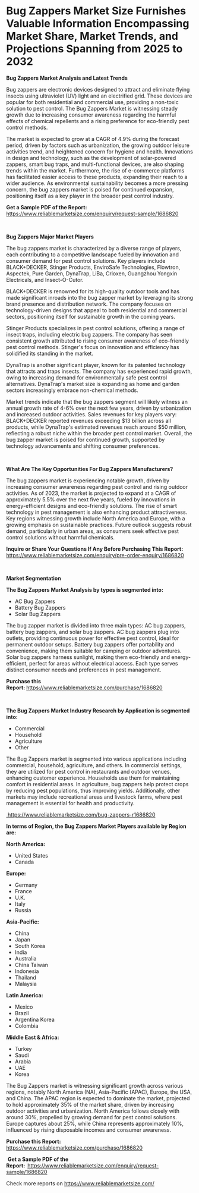 <p><h1>Bug Zappers Market Size Furnishes Valuable Information Encompassing Market Share, Market Trends, and Projections Spanning from 2025 to 2032</h1></p><p><strong>Bug Zappers Market Analysis and Latest Trends</strong></p>
<p><p>Bug zappers are electronic devices designed to attract and eliminate flying insects using ultraviolet (UV) light and an electrified grid. These devices are popular for both residential and commercial use, providing a non-toxic solution to pest control. The Bug Zappers Market is witnessing steady growth due to increasing consumer awareness regarding the harmful effects of chemical repellents and a rising preference for eco-friendly pest control methods.</p><p>The market is expected to grow at a CAGR of 4.9% during the forecast period, driven by factors such as urbanization, the growing outdoor leisure activities trend, and heightened concern for hygiene and health. Innovations in design and technology, such as the development of solar-powered zappers, smart bug traps, and multi-functional devices, are also shaping trends within the market. Furthermore, the rise of e-commerce platforms has facilitated easier access to these products, expanding their reach to a wider audience. As environmental sustainability becomes a more pressing concern, the bug zappers market is poised for continued expansion, positioning itself as a key player in the broader pest control industry.</p></p>
<p><strong>Get a Sample PDF of the Report:&nbsp;</strong> <a href="https://www.reliablemarketsize.com/enquiry/request-sample/1686820?utm_campaign=973&utm_medium=2&utm_source=Github&utm_content=ia&utm_term=06022025&utm_id=bug-zappers">https://www.reliablemarketsize.com/enquiry/request-sample/1686820</a></p>
<p>&nbsp;</p>
<p><strong>Bug Zappers Major Market Players</strong></p>
<p><p>The bug zappers market is characterized by a diverse range of players, each contributing to a competitive landscape fueled by innovation and consumer demand for pest control solutions. Key players include BLACK+DECKER, Stinger Products, EnviroSafe Technologies, Flowtron, Aspectek, Pure Garden, DynaTrap, LiBa, Crioxen, Guangzhou Yongxin Electricals, and Insect-O-Cutor.</p><p>BLACK+DECKER is renowned for its high-quality outdoor tools and has made significant inroads into the bug zapper market by leveraging its strong brand presence and distribution network. The company focuses on technology-driven designs that appeal to both residential and commercial sectors, positioning itself for sustainable growth in the coming years.</p><p>Stinger Products specializes in pest control solutions, offering a range of insect traps, including electric bug zappers. The company has seen consistent growth attributed to rising consumer awareness of eco-friendly pest control methods. Stinger's focus on innovation and efficiency has solidified its standing in the market.</p><p>DynaTrap is another significant player, known for its patented technology that attracts and traps insects. The company has experienced rapid growth, owing to increasing demand for environmentally safe pest control alternatives. DynaTrap's market size is expanding as home and garden sectors increasingly embrace non-chemical methods.</p><p>Market trends indicate that the bug zappers segment will likely witness an annual growth rate of 4-6% over the next few years, driven by urbanization and increased outdoor activities. Sales revenues for key players vary: BLACK+DECKER reported revenues exceeding $13 billion across all products, while DynaTrap's estimated revenues reach around $50 million, reflecting a robust niche within the broader pest control market. Overall, the bug zapper market is poised for continued growth, supported by technology advancements and shifting consumer preferences.</p></p>
<p>&nbsp;</p>
<p><strong>What Are The Key Opportunities For Bug Zappers Manufacturers?</strong></p>
<p><p>The bug zappers market is experiencing notable growth, driven by increasing consumer awareness regarding pest control and rising outdoor activities. As of 2023, the market is projected to expand at a CAGR of approximately 5.5% over the next five years, fueled by innovations in energy-efficient designs and eco-friendly solutions. The rise of smart technology in pest management is also enhancing product attractiveness. Key regions witnessing growth include North America and Europe, with a growing emphasis on sustainable practices. Future outlook suggests robust demand, particularly in urban areas, as consumers seek effective pest control solutions without harmful chemicals.</p></p>
<p><strong>Inquire or Share Your Questions If Any Before Purchasing This Report:</strong> <a href="https://www.reliablemarketsize.com/enquiry/pre-order-enquiry/1686820?utm_campaign=973&utm_medium=2&utm_source=Github&utm_content=ia&utm_term=06022025&utm_id=bug-zappers">https://www.reliablemarketsize.com/enquiry/pre-order-enquiry/1686820</a></p>
<p>&nbsp;</p>
<p><strong>Market Segmentation</strong></p>
<p><strong>The Bug Zappers Market Analysis by types is segmented into:</strong></p>
<p><ul><li>AC Bug Zappers</li><li>Battery Bug Zappers</li><li>Solar Bug Zappers</li></ul></p>
<p><p>The bug zapper market is divided into three main types: AC bug zappers, battery bug zappers, and solar bug zappers. AC bug zappers plug into outlets, providing continuous power for effective pest control, ideal for permanent outdoor setups. Battery bug zappers offer portability and convenience, making them suitable for camping or outdoor adventures. Solar bug zappers harness sunlight, making them eco-friendly and energy-efficient, perfect for areas without electrical access. Each type serves distinct consumer needs and preferences in pest management.</p></p>
<p><strong>Purchase this Report:&nbsp;</strong><a href="https://www.reliablemarketsize.com/purchase/1686820?utm_campaign=973&utm_medium=2&utm_source=Github&utm_content=ia&utm_term=06022025&utm_id=bug-zappers">https://www.reliablemarketsize.com/purchase/1686820</a></p>
<p>&nbsp;</p>
<p><strong>The Bug Zappers Market Industry Research by Application is segmented into:</strong></p>
<p><ul><li>Commercial</li><li>Household</li><li>Agriculture</li><li>Other</li></ul></p>
<p><p>The Bug Zappers market is segmented into various applications including commercial, household, agriculture, and others. In commercial settings, they are utilized for pest control in restaurants and outdoor venues, enhancing customer experience. Households use them for maintaining comfort in residential areas. In agriculture, bug zappers help protect crops by reducing pest populations, thus improving yields. Additionally, other markets may include recreational areas and livestock farms, where pest management is essential for health and productivity.</p></p>
<p><a href="https://www.reliablemarketsize.com/bug-zappers-r1686820?utm_campaign=973&utm_medium=2&utm_source=Github&utm_content=ia&utm_term=06022025&utm_id=bug-zappers">&nbsp;https://www.reliablemarketsize.com/bug-zappers-r1686820</a></p>
<p><strong>In terms of Region, the Bug Zappers Market Players available by Region are:</strong></p>
<p>
    <p> <strong> North America: </strong>
        <ul>
            <li>United States</li>
            <li>Canada</li>
        </ul>
        </p> 
    <p> <strong> Europe: </strong>
        <ul>
            <li>Germany</li>
            <li>France</li>
            <li>U.K.</li>
            <li>Italy</li>
            <li>Russia</li>
        </ul>
        </p> 
    <p> <strong> Asia-Pacific: </strong>
        <ul>
            <li>China</li>
            <li>Japan</li>
            <li>South Korea</li>
            <li>India</li>
            <li>Australia</li>
            <li>China Taiwan</li>
            <li>Indonesia</li>
            <li>Thailand</li>
            <li>Malaysia</li>
        </ul>
        </p> 
    <p> <strong> Latin America: </strong>
        <ul>
            <li>Mexico</li>
            <li>Brazil</li>
            <li>Argentina Korea</li>
            <li>Colombia</li>
        </ul>
        </p> 
    <p> <strong> Middle East & Africa: </strong>
        <ul>
            <li>Turkey</li>
            <li>Saudi</li>
            <li>Arabia</li>
            <li>UAE</li>
            <li>Korea</li>
        </ul>
    </p>
    </p>
<p><p>The Bug Zappers market is witnessing significant growth across various regions, notably North America (NA), Asia-Pacific (APAC), Europe, the USA, and China. The APAC region is expected to dominate the market, projected to hold approximately 35% of the market share, driven by increasing outdoor activities and urbanization. North America follows closely with around 30%, propelled by growing demand for pest control solutions. Europe captures about 25%, while China represents approximately 10%, influenced by rising disposable incomes and consumer awareness.</p></p>
<p><strong>Purchase this Report: </strong><a href="https://www.reliablemarketsize.com/purchase/1686820?utm_campaign=973&utm_medium=2&utm_source=Github&utm_content=ia&utm_term=06022025&utm_id=bug-zappers">https://www.reliablemarketsize.com/purchase/1686820</a></p>
<p>&nbsp;<strong>Get a Sample PDF of the Report:&nbsp;&nbsp;</strong><a href="https://www.reliablemarketsize.com/enquiry/request-sample/1686820?utm_campaign=973&utm_medium=2&utm_source=Github&utm_content=ia&utm_term=06022025&utm_id=bug-zappers">https://www.reliablemarketsize.com/enquiry/request-sample/1686820</a></p>
<p><strong></strong></p>
<p>Check more reports on <a href="https://www.reliablemarketsize.com/?utm_campaign=973&utm_medium=2&utm_source=Github&utm_content=ia&utm_term=06022025&utm_id=bug-zappers">https://www.reliablemarketsize.com/</a></p>